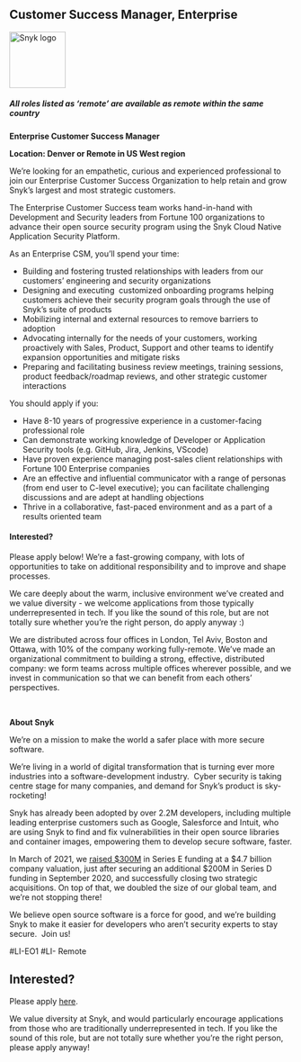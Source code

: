 Customer Success Manager, Enterprise 
---

<img src="https://res.cloudinary.com/snyk/image/upload/v1537345894/press-kit/brand/logo-black.png" width="100" alt="Snyk logo" />

<h5><strong><em>All roles listed as ‘remote’ are available as remote within the same country</em></strong></h5>
<p><strong>Enterprise Customer Success Manager</strong></p>
<p><strong>Location: Denver or Remote in US West region</strong></p>
<p><span style="font-weight: 400;">We’re looking for an empathetic, curious and experienced professional to join our Enterprise Customer Success Organization to help retain and grow Snyk’s largest and most strategic customers.&nbsp;</span></p>
<p><span style="font-weight: 400;">The Enterprise Customer Success team works hand-in-hand with Development and Security leaders from Fortune 100 organizations to advance their open source security program using the Snyk Cloud Native Application Security Platform.</span></p>
<p><span style="font-weight: 400;">As an Enterprise CSM, you’ll spend your time:</span></p>
<ul>
<li style="font-weight: 400;"><span style="font-weight: 400;">Building and fostering trusted relationships with leaders from our customers’ engineering and security organizations</span></li>
<li style="font-weight: 400;"><span style="font-weight: 400;">Designing and executing&nbsp; customized onboarding programs helping customers achieve their security program goals through the use of Snyk’s suite of products</span></li>
<li style="font-weight: 400;"><span style="font-weight: 400;">Mobilizing internal and external resources to remove barriers to adoption</span></li>
<li style="font-weight: 400;"><span style="font-weight: 400;">Advocating internally for the needs of your customers, working proactively with Sales, Product, Support and other teams to identify expansion opportunities and mitigate risks</span></li>
<li style="font-weight: 400;"><span style="font-weight: 400;">Preparing and facilitating business review meetings, training sessions, product feedback/roadmap reviews, and other strategic customer interactions</span></li>
</ul>
<p><span style="font-weight: 400;">You should apply if you:</span></p>
<ul>
<li style="font-weight: 400;"><span style="font-weight: 400;">Have 8-10 years of progressive experience in a customer-facing professional role</span></li>
<li style="font-weight: 400;"><span style="font-weight: 400;">Can demonstrate working knowledge of Developer or Application Security tools (e.g. GitHub, Jira, Jenkins, VScode)</span></li>
<li style="font-weight: 400;"><span style="font-weight: 400;">Have proven experience managing post-sales client relationships with Fortune 100 Enterprise companies</span></li>
<li style="font-weight: 400;"><span style="font-weight: 400;">Are an effective and influential communicator with a range of personas (from end user to C-level executive); you can facilitate challenging discussions and are adept at handling objections</span></li>
<li style="font-weight: 400;"><span style="font-weight: 400;">Thrive in a collaborative, fast-paced environment and as a part of a results oriented team</span></li>
</ul>
<h4><strong>Interested?</strong></h4>
<p><span style="font-weight: 400;">Please apply below! We’re a fast-growing company, with lots of opportunities to take on additional responsibility and to improve and shape processes.&nbsp;</span></p>
<p><span style="font-weight: 400;">We care deeply about the warm, inclusive environment we’ve created and we value diversity - we welcome applications from those typically underrepresented in tech. If you like the sound of this role, but are not totally sure whether you’re the right person, do apply anyway :)</span></p>
<p><span style="font-weight: 400;">We are distributed across four offices in London, Tel Aviv, Boston and Ottawa, with 10% of the company working fully-remote. We’ve made an organizational commitment to building a strong, effective, distributed company: we form teams across multiple offices wherever possible, and we invest in communication so that we can benefit from each others’ perspectives.</span></p>
<p>&nbsp;</p>
<p class="p1"><span class="s1"><strong>About Snyk</strong></span></p>
<p><span style="font-weight: 400;">We’re on a mission to make the world a safer place with more secure software.</span></p>
<p><span style="font-weight: 400;">We’re living in a world of digital transformation that is turning ever more industries into a software-development industry.&nbsp; Cyber security is taking centre stage for many companies, and demand for Snyk’s product is sky-rocketing!&nbsp;&nbsp;</span></p>
<p><span style="font-weight: 400;">Snyk has already been adopted by over 2.2M developers, including multiple leading enterprise customers such as Google, Salesforce and Intuit, who are using Snyk to find and fix vulnerabilities in their open source libraries and container images, empowering them to develop secure software, faster.</span></p>
<p><span style="font-weight: 400;">In March of 2021, we <a href="https://snyk.io/news/snyk-advances-developer-first-security-with-series-e-investment/" target="_blank">raised $300M</a> in Series E funding at a $4.7 billion company valuation, just after securing an additional $200M in Series D funding in September 2020, and successfully closing two strategic acquisitions. On top of that, we doubled the size of our global team, and we’re not stopping there!&nbsp;&nbsp;</span></p>
<p><span style="font-weight: 400;">We believe open source software is a force for good, and we’re building Snyk to make it easier for developers who aren’t security experts to stay secure.&nbsp; Join us!</span></p>
<p><span style="font-weight: 400;">#LI-EO1 #LI- Remote</span></p>

Interested?
---

Please apply [here](https://boards.greenhouse.io/snyk/jobs/5514683002#app).

We value diversity at Snyk, and would particularly encourage applications from those who are traditionally underrepresented in tech.
If you like the sound of this role, but are not totally sure whether you’re the right person, please apply anyway!
